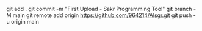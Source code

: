 
git add .
git commit -m "First Upload - Sakr Programming Tool"
git branch -M main
git remote add origin https://github.com/964214/Alsgr.git
git push -u origin main